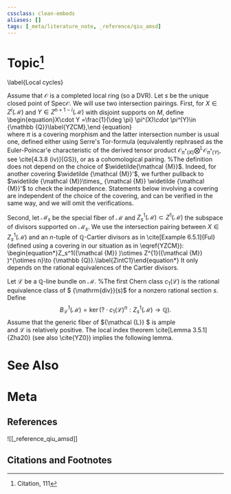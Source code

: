 ```yaml
---
cssclass: clean-embeds
aliases: []
tags: [_meta/literature_note, _reference/qiu_amsd]
---
```

# Topic[^1]
\label{Local cycles}
 

Assume that ${\mathcal {O}}$ is   a completed local ring (so a DVR). Let $s$ be the unique closed point of ${\mathrm{Spec}} {\mathcal {O}}$.
We will use two intersection  pairings.
First,
for   $X\in Z ^i({\mathcal {M}} )$  and  $Y\in  Z^{n+1-i}({\mathcal {M}} )$
with disjoint supports on  $M$, define  \begin{equation}X\cdot Y =\frac{1}{\deg \pi} \pi^*(X)\cdot  \pi^*(Y)\in {\mathbb {Q}}\label{YZCM},\end
{equation}   
where $\pi$ is a covering morphism
and  the latter intersection number is  usual one, defined either using  Serre's ${\mathrm{Tor}}$-formula  (equivalently rephrased as  the Euler-Poincar\'e characteristic of the derived tensor product ${\mathcal {O}}_{\pi^*(X)}\bigotimes^{\mathbb {L}} {\mathcal {O}}_{\pi^*(Y)}$, see \cite[4.3.8 (iv)]{GS}),  or as a cohomological pairing.
%The definition does not depend on the choice of $\widetilde{\mathcal {M}}$. Indeed,    for another covering $\widetilde {\mathcal {M}}'$, we further pullback to $\widetilde {\mathcal {M}}\times_ {\mathcal {M}} \widetilde {\mathcal {M}}'$ to check the independence. Statements below involving a covering are independent of the choice of the covering, and can be  verified in the same way, and we will omit the verifications. 


Second, 
let ${\mathcal {M}}_s$ be the special fiber of ${\mathcal {M}}$ and  $Z_s^1({\mathcal {M}} )\subset Z^1({\mathcal {M}})$ the 
subspace of divisors supported on ${\mathcal {M}}_s$. We use the intersection pairing  between $X\in Z_s^1({\mathcal {M}} )$ and an $n$-tuple of ${\mathbb {Q}}$-Cartier divisors as in \cite[Example 6.5.1]{Ful} (defined using  a covering in our situation as in \eqref{YZCM}):
\begin{equation*}Z_s^1({\mathcal {M}} )\otimes Z^{1}({\mathcal {M}} )^{\otimes n}\to {\mathbb {Q}}.\label{ZintC1}\end{equation*}
It only depends on the  rational equivalences of the Cartier divisors.

Let ${\mathcal {L}}$ be a   ${\mathbb {Q}}$-line bundle on ${\mathcal {M}}$.
%The first Chern class $c_1({\mathcal {L}})$ is the rational equivalence class of  $ {\mathrm{div}}(s)$ for a nonzero rational section $s$. 
Define $$B^1_{\mathcal {L}}({\mathcal {M}})=\ker\left( ?\cdot c_1({\mathcal {L}})^{n}:{ Z_s^{1}( {{\mathcal {M}} })}\to {\mathbb {Q}}\right).$$
Assume that the generic fiber of ${\mathcal {L}} $ is   ample  
 and   ${\mathcal {L}}$ is 
relatively positive.
The local index theorem \cite[Lemma 3.5.1]{Zha20}  (see also \cite{YZ0}) implies the following lemma.


# See Also

# Meta
## References
![[_reference_qiu_amsd]]


## Citations and Footnotes
[^1]: Citation, 111